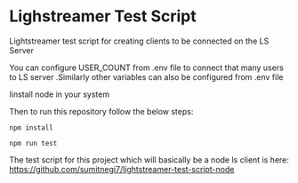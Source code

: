 
 # Lighstreamer Test Script




Lightstreamer test script for creating clients to be connected on the LS Server

You can configure USER_COUNT from .env file to connect that many users to LS server
.Similarly other variables can also be configured from .env file


Iinstall node in your system

Then to run this repository follow the below steps:

``` npm install ```

```npm run test```

The test script for this project which will basically be a node ls client is here:
https://github.com/sumitnegi7/lightstreamer-test-script-node



